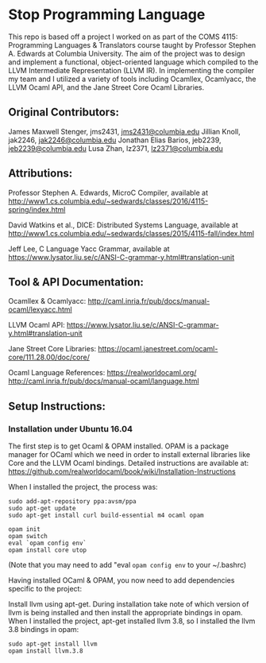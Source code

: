 # Stop Programming Language

This repo is based off a project I worked on as part of the COMS 4115: Programming Languages & Translators course taught by Professor Stephen A. Edwards at Columbia University. The aim of the project was to design and implement a functional, object-oriented language which compiled to the LLVM Intermediate Representation (LLVM IR). In implementing the compiler my team and I utilized a variety of tools including Ocamllex, Ocamlyacc, the LLVM Ocaml API, and the Jane Street Core Ocaml Libraries.

## Original Contributors:

James Maxwell Stenger, jms2431, jms2431@columbia.edu
Jillian Knoll, jak2246, jak2246@columbia.edu
Jonathan Elias Barios, jeb2239, jeb2239@columbia.edu
Lusa Zhan, lz2371, lz2371@columbia.edu

## Attributions:

Professor Stephen A. Edwards, MicroC Compiler, 
	available at http://www1.cs.columbia.edu/~sedwards/classes/2016/4115-spring/index.html

David Watkins et al., DICE: Distributed Systems Language, 
	available at http://www1.cs.columbia.edu/~sedwards/classes/2015/4115-fall/index.html

Jeff Lee, C Language Yacc Grammar, 
	available at https://www.lysator.liu.se/c/ANSI-C-grammar-y.html#translation-unit

## Tool & API Documentation:

Ocamllex & Ocamlyacc:
	http://caml.inria.fr/pub/docs/manual-ocaml/lexyacc.html

LLVM Ocaml API:	
	https://www.lysator.liu.se/c/ANSI-C-grammar-y.html#translation-unit

Jane Street Core Libraries:
	https://ocaml.janestreet.com/ocaml-core/111.28.00/doc/core/

Ocaml Language References:
	https://realworldocaml.org/
	http://caml.inria.fr/pub/docs/manual-ocaml/language.html

## Setup Instructions:

### Installation under Ubuntu 16.04

The first step is to get Ocaml & OPAM installed. OPAM is a package manager for OCaml which we need in order to install external libraries like Core and the LLVM Ocaml bindings. Detailed instructions are available at:
	https://github.com/realworldocaml/book/wiki/Installation-Instructions


When I installed the project, the process was:

	sudo add-apt-repository ppa:avsm/ppa
	sudo apt-get update
	sudo apt-get install curl build-essential m4 ocaml opam	
	
	opam init
	opam switch
	eval `opam config env`
	opam install core utop

(Note that you may need to add "eval `opam config env` to your ~/.bashrc)

Having installed OCaml & OPAM, you now need to add dependencies specific to the project:

Install llvm using apt-get. During installation take note of which version of llvm is being installed and then install the appropriate bindings in opam. When I installed the project, apt-get installed llvm 3.8, so I installed the llvm 3.8 bindings in opam:

	sudo apt-get install llvm
	opam install llvm.3.8
